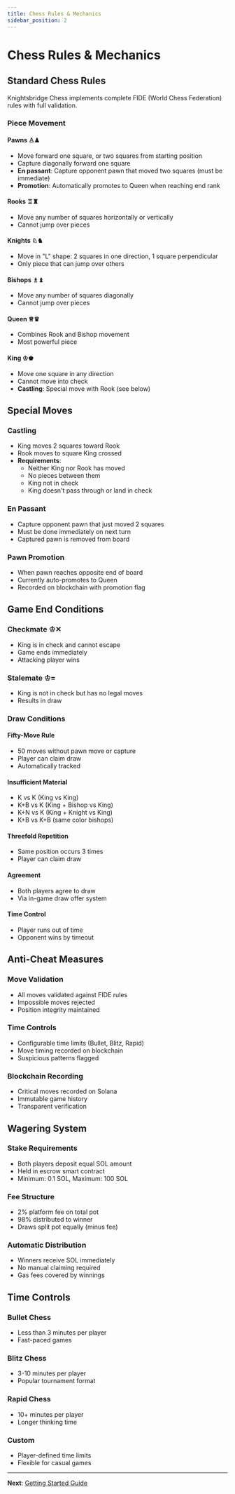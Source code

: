 ```yaml
---
title: Chess Rules & Mechanics
sidebar_position: 2
---
```


# Chess Rules & Mechanics

## Standard Chess Rules

Knightsbridge Chess implements complete FIDE (World Chess Federation) rules with full validation.

### Piece Movement

#### Pawns ♙♟
- Move forward one square, or two squares from starting position
- Capture diagonally forward one square
- **En passant**: Capture opponent pawn that moved two squares (must be immediate)
- **Promotion**: Automatically promotes to Queen when reaching end rank

#### Rooks ♖♜
- Move any number of squares horizontally or vertically
- Cannot jump over pieces

#### Knights ♘♞
- Move in "L" shape: 2 squares in one direction, 1 square perpendicular
- Only piece that can jump over others

#### Bishops ♗♝
- Move any number of squares diagonally
- Cannot jump over pieces

#### Queen ♕♛
- Combines Rook and Bishop movement
- Most powerful piece

#### King ♔♚
- Move one square in any direction
- Cannot move into check
- **Castling**: Special move with Rook (see below)

## Special Moves

### Castling
- King moves 2 squares toward Rook
- Rook moves to square King crossed
- **Requirements**:
  - Neither King nor Rook has moved
  - No pieces between them
  - King not in check
  - King doesn't pass through or land in check

### En Passant
- Capture opponent pawn that just moved 2 squares
- Must be done immediately on next turn
- Captured pawn is removed from board

### Pawn Promotion
- When pawn reaches opposite end of board
- Currently auto-promotes to Queen
- Recorded on blockchain with promotion flag

## Game End Conditions

### Checkmate ♔✕
- King is in check and cannot escape
- Game ends immediately
- Attacking player wins

### Stalemate ♔=
- King is not in check but has no legal moves
- Results in draw

### Draw Conditions

#### Fifty-Move Rule
- 50 moves without pawn move or capture
- Player can claim draw
- Automatically tracked

#### Insufficient Material
- K vs K (King vs King)
- K+B vs K (King + Bishop vs King)  
- K+N vs K (King + Knight vs King)
- K+B vs K+B (same color bishops)

#### Threefold Repetition
- Same position occurs 3 times
- Player can claim draw

#### Agreement
- Both players agree to draw
- Via in-game draw offer system

#### Time Control
- Player runs out of time
- Opponent wins by timeout

## Anti-Cheat Measures

### Move Validation
- All moves validated against FIDE rules
- Impossible moves rejected
- Position integrity maintained

### Time Controls
- Configurable time limits (Bullet, Blitz, Rapid)
- Move timing recorded on blockchain
- Suspicious patterns flagged

### Blockchain Recording
- Critical moves recorded on Solana
- Immutable game history
- Transparent verification

## Wagering System

### Stake Requirements
- Both players deposit equal SOL amount
- Held in escrow smart contract
- Minimum: 0.1 SOL, Maximum: 100 SOL

### Fee Structure
- 2% platform fee on total pot
- 98% distributed to winner
- Draws split pot equally (minus fee)

### Automatic Distribution
- Winners receive SOL immediately
- No manual claiming required
- Gas fees covered by winnings

## Time Controls

### Bullet Chess
- Less than 3 minutes per player
- Fast-paced games

### Blitz Chess  
- 3-10 minutes per player
- Popular tournament format

### Rapid Chess
- 10+ minutes per player
- Longer thinking time

### Custom
- Player-defined time limits
- Flexible for casual games

---

**Next**: [Getting Started Guide](./getting-started.md)